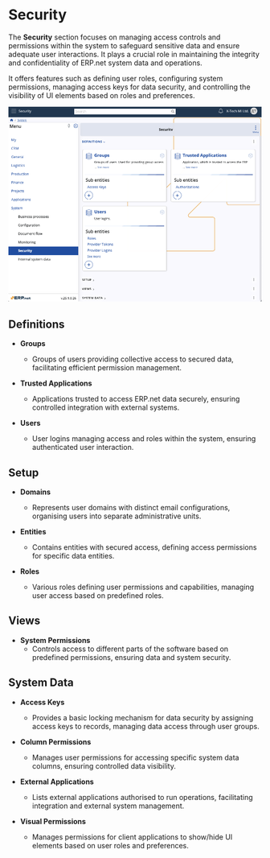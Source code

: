 # Security 

The **Security** section focuses on managing access controls and permissions within the system to safeguard sensitive data and ensure adequate user interactions. It  plays a crucial role in maintaining the integrity and confidentiality of ERP.net system data and operations.

It offers features such as defining user roles, configuring system permissions, managing access keys for data security, and controlling the visibility of UI elements based on roles and preferences. 

![pictures](pictures/security.png)

## Definitions 

- **Groups**
  - Groups of users providing collective access to secured data, facilitating efficient permission management.

- **Trusted Applications**
  - Applications trusted to access ERP.net data securely, ensuring controlled integration with external systems.

- **Users**
  - User logins managing access and roles within the system, ensuring authenticated user interaction.

## Setup 

- **Domains**
  - Represents user domains with distinct email configurations, organising users into separate administrative units.

- **Entities**
  - Contains entities with secured access, defining access permissions for specific data entities.

- **Roles**
  - Various roles defining user permissions and capabilities, managing user access based on predefined roles.

## Views

- **System Permissions**
  - Controls access to different parts of the software based on predefined permissions, ensuring data and system security.

## System Data

- **Access Keys**
  - Provides a basic locking mechanism for data security by assigning access keys to records, managing data access through user groups.

- **Column Permissions**
  - Manages user permissions for accessing specific system data columns, ensuring controlled data visibility.

- **External Applications**
  - Lists external applications authorised to run operations, facilitating integration and external system management.

- **Visual Permissions**
  - Manages permissions for client applications to show/hide UI elements based on user roles and preferences.
